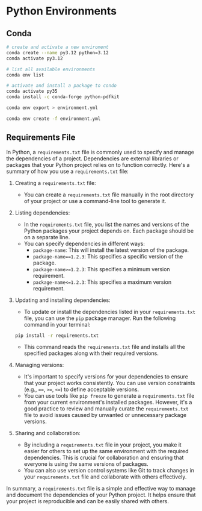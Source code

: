 # Python Environments

## Conda

```sh
# create and activate a new enviroment
conda create --name py3.12 python=3.12 
conda activate py3.12
```

```sh
# list all available environments
conda env list
```

```sh
# activate and install a package to condo
conda activate py35
conda install -c conda-forge python-pdfkit
```

```sh
conda env export > environment.yml
```

```sh
conda env create -f environment.yml
```

## Requirements File

In Python, a `requirements.txt` file is commonly used to specify and manage the dependencies of a project. Dependencies are external libraries or packages that your Python project relies on to function correctly. Here's a summary of how you use a `requirements.txt` file:

1. Creating a `requirements.txt` file:
   - You can create a `requirements.txt` file manually in the root directory of your project or use a command-line tool to generate it.

2. Listing dependencies:
   - In the `requirements.txt` file, you list the names and versions of the Python packages your project depends on. Each package should be on a separate line.
   - You can specify dependencies in different ways:
     - `package-name`: This will install the latest version of the package.
     - `package-name==1.2.3`: This specifies a specific version of the package.
     - `package-name>=1.2.3`: This specifies a minimum version requirement.
     - `package-name<=1.2.3`: This specifies a maximum version requirement.

3. Updating and installing dependencies:
   - To update or install the dependencies listed in your `requirements.txt` file, you can use the `pip` package manager. Run the following command in your terminal:

    ```sh
    pip install -r requirements.txt
    ```

   - This command reads the `requirements.txt` file and installs all the specified packages along with their required versions.

4. Managing versions:
   - It's important to specify versions for your dependencies to ensure that your project works consistently. You can use version constraints (e.g., `==`, `>=`, `<=`) to define acceptable versions.
   - You can use tools like `pip freeze` to generate a `requirements.txt` file from your current environment's installed packages. However, it's a good practice to review and manually curate the `requirements.txt` file to avoid issues caused by unwanted or unnecessary package versions.

5. Sharing and collaboration:
   - By including a `requirements.txt` file in your project, you make it easier for others to set up the same environment with the required dependencies. This is crucial for collaboration and ensuring that everyone is using the same versions of packages.
   - You can also use version control systems like Git to track changes in your `requirements.txt` file and collaborate with others effectively.

In summary, a `requirements.txt` file is a simple and effective way to manage and document the dependencies of your Python project. It helps ensure that your project is reproducible and can be easily shared with others.
